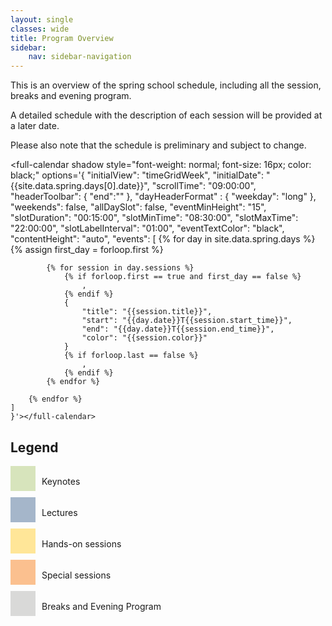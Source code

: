 ```yaml
---
layout: single
classes: wide
title: Program Overview
sidebar:
    nav: sidebar-navigation
---
```


This is an overview of the spring school schedule, including all the session, breaks and evening program.

A detailed schedule with the description of each session will be provided at a later date.

Please also note that the schedule is preliminary and subject to change.


<full-calendar shadow style="font-weight: normal; font-size: 16px; color: black;" options='{
    "initialView": "timeGridWeek",
    "initialDate": "{{site.data.spring.days[0].date}}",
    "scrollTime": "09:00:00",
    "headerToolbar": {
        "end":""
    },
    "dayHeaderFormat" : {
        "weekday": "long"
    },
    "weekends": false,
    "allDaySlot": false,
    "eventMinHeight": "15",
    "slotDuration": "00:15:00",
    "slotMinTime": "08:30:00",
    "slotMaxTime": "22:00:00",
    "slotLabelInterval": "01:00",
    "eventTextColor": "black",
    "contentHeight": "auto",
    "events": [
        {% for day in site.data.spring.days %}
            {% assign first_day = forloop.first %}

            {% for session in day.sessions %}
                {% if forloop.first == true and first_day == false %}
                    ,
                {% endif %}
                {
                    "title": "{{session.title}}",
                    "start": "{{day.date}}T{{session.start_time}}",
                    "end": "{{day.date}}T{{session.end_time}}",
                    "color": "{{session.color}}"
                }
                {% if forloop.last == false %}
                    ,
                {% endif %}
            {% endfor %}

        {% endfor %}
    ]
    }'></full-calendar>

## Legend
<div style="display: flex; align-items: center;">
    <div style="height: 40px; width: 40px; background-color: #d7e4bc; margin-right: 10px; margin-bottom: 10px"></div>
    <span>Keynotes</span>
</div>
<div style="display: flex; align-items: center;">
    <div style="height: 40px; width: 40px; background-color: #a5b6ca; margin-right: 10px; margin-bottom: 10px"></div>
    <span>Lectures</span>
</div>
<div style="display: flex; align-items: center;">
    <div style="height: 40px; width: 40px; background-color: #ffe698; margin-right: 10px; margin-bottom: 10px"></div>
    <span>Hands-on sessions</span>
</div>
<div style="display: flex; align-items: center;">
    <div style="height: 40px; width: 40px; background-color: #fbc08f; margin-right: 10px; margin-bottom: 10px"></div>
    <span>Special sessions</span>
</div>
<div style="display: flex; align-items: center;">
    <div style="height: 40px; width: 40px; background-color: #d9d9d8; margin-right: 10px; margin-bottom: 10px"></div>
    <span>Breaks and Evening Program</span>
</div>
